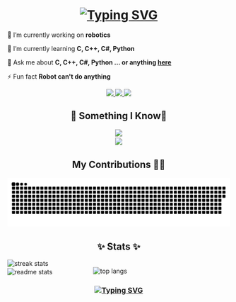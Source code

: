 

<h1 align="center">
    <a href="https://git.io/typing-svg"><img src="https://readme-typing-svg.herokuapp.com?font=Fira+Code&size=35&pause=1000&color=FFFFFF&width=435&lines=Hello+World!+I'm+Duy" alt="Typing SVG" /></a>
</h1>

<div align="left">
 
 🔭 I’m currently working on **robotics**
 
 🌱 I’m currently learning **C, C++, C#, Python**

 💬 Ask me about **C, C++, C#, Python ... or anything [here](https://github.com/ThaiThanhDuy/ThaiThanhDuy/issues)**

 ⚡ Fun fact **Robot can't do anything**
 
 </div>
 
<div align="center"> 
  <a href="mailto:just.electric.4.fun@gmail.com">
    <img src="https://img.shields.io/badge/Gmail-333333?style=for-the-badge&logo=gmail&logoColor=red" />
  </a>
  <a href="https://www.linkedin.com/in/thai-thanh-duy/" target="_blank">
    <img src="https://img.shields.io/badge/LinkedIn-0077B5?style=for-the-badge&logo=linkedin&logoColor=white" target="_blank" />
  </a>
  <a href="https://salesp07.github.io" target="_blank">
     <img src="https://img.shields.io/badge/Portfolio-FF5722?style=for-the-badge&logo=todoist&logoColor=white" target="_blank" /> <!-- sqlite, safari, google-chrome are other good icon options -->
  </a>
</div>


<h2 align="center">🌳 Something I Know🌳</h2>


<div align="center">
    <img src="https://skillicons.dev/icons?i=python,c,cpp,cs,md" /><br>
    <img src="https://skillicons.dev/icons?i=git,github,vscode,visualstudio,unity,linux" /><br>

</div>


<div align="center">
  <h2> My Contributions 👨‍💻</h2>

  <img alt="snake eating my contributions" src="https://raw.githubusercontent.com/ThaiThanhDuy/ThaiThanhDuy/output/github-contribution-grid-snake.svg" />

</div>



<h2 align="center">✨ Stats ✨</h2>

 
<a> <img width=450 align="left" src="https://github-readme-streak-stats.herokuapp.com?user=ThaiThanhDuy&theme=tokyonight" alt="streak stats"> </a>
<a><img width=310 align="right" src="https://github-readme-stats.vercel.app/api/top-langs/?username=ThaiThanhDu&hide=HTML&langs_count=8&layout=donut-vertical&theme=tokyonight&border_radius=10&size_weight=0.5&count_weight=0.5&exclude_repo=github-readme-stats" alt="top langs" /> </a>

<div align ="left"><img width=450  height =300 align="center" src="https://github-readme-stats.vercel.app/api?username=ThaiThanhDuy&count_private=true&show_icons=true&theme=tokyonight&rank_icon=github&border_radius=10" alt="readme stats" /> </div>







<h3 align="center">
   <a href="https://git.io/typing-svg"><img src="https://readme-typing-svg.herokuapp.com?font=Fira+Code&size=35&pause=1000&color=FFFFFF&width=435&lines=Bye!+See+you+again%F0%9F%98%BD" alt="Typing SVG" /></a>
</h3>

<br/>

